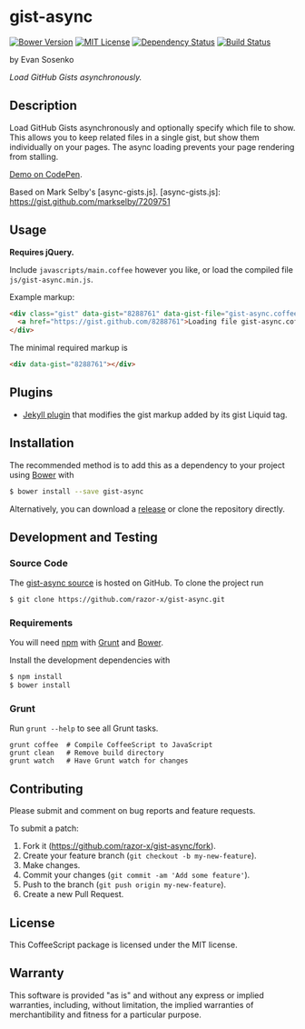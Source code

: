 # gist-async

[![Bower Version](https://img.shields.io/bower/v/gist-async.svg)](http://bower.io/search/?q=gist-async)
[![MIT License](https://img.shields.io/github/license/razor-x/gist-async.svg)](./LICENSE.txt)
[![Dependency Status](https://img.shields.io/gemnasium/razor-x/gist-async.svg)](https://gemnasium.com/razor-x/gist-async)
[![Build Status](https://img.shields.io/travis/razor-x/gist-async.svg)](https://travis-ci.org/razor-x/gist-async)

by Evan Sosenko

_Load GitHub Gists asynchronously._

## Description

Load GitHub Gists asynchronously and optionally specify which file to show.
This allows you to keep related files in a single gist,
but show them individually on your pages.
The async loading prevents your page rendering from stalling.

[Demo on CodePen](https://codepen.io/razorx/pen/mGKih).

Based on Mark Selby's [async-gists.js].
[async-gists.js]: https://gist.github.com/markselby/7209751

## Usage

**Requires jQuery.**

Include `javascripts/main.coffee` however you like,
or load the compiled file `js/gist-async.min.js`.

Example markup:

```html
<div class="gist" data-gist="8288761" data-gist-file="gist-async.coffee">
  <a href="https://gist.github.com/8288761">Loading file gist-async.coffee from 8288761</a>
</div>
```

The minimal required markup is

```html
<div data-gist="8288761"></div>
```

## Plugins

* [Jekyll plugin] that modifies the gist markup added by its gist Liquid tag.

[Jekyll plugin]: https://gist.github.com/razor-x/2f62cff9eaae2fcd8cee#file-tag-gist-rb

## Installation

The recommended method is to add this as a dependency
to your project using [Bower] with

```bash
$ bower install --save gist-async
```

Alternatively, you can download a [release][Releases]
or clone the repository directly.

[Releases]: https://github.com/razor-x/gist-async/releases

## Development and Testing

### Source Code

The [gist-async source](https://github.com/razor-x/gist-async)
is hosted on GitHub.
To clone the project run

```bash
$ git clone https://github.com/razor-x/gist-async.git
```

### Requirements

You will need [npm] with [Grunt] and [Bower].

Install the development dependencies with

```bash
$ npm install
$ bower install
```

### Grunt

Run `grunt --help` to see all Grunt tasks.

```
grunt coffee  # Compile CoffeeScript to JavaScript
grunt clean   # Remove build directory
grunt watch   # Have Grunt watch for changes
```

[Bower]: http://bower.io/
[Grunt]: http://gruntjs.com/
[npm]: https://www.npmjs.com/

## Contributing

Please submit and comment on bug reports and feature requests.

To submit a patch:

1. Fork it (https://github.com/razor-x/gist-async/fork).
2. Create your feature branch (`git checkout -b my-new-feature`).
3. Make changes.
4. Commit your changes (`git commit -am 'Add some feature'`).
5. Push to the branch (`git push origin my-new-feature`).
6. Create a new Pull Request.

## License

This CoffeeScript package is licensed under the MIT license.

## Warranty

This software is provided "as is" and without any express or
implied warranties, including, without limitation, the implied
warranties of merchantibility and fitness for a particular
purpose.
